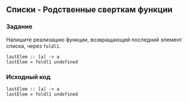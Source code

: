## Списки - Родственные сверткам функции

### Задание

Напишите реализацию функции, возвращающей последний элемент списка, через `foldl1`.

```
lastElem :: [a] -> a
lastElem = foldl1 undefined
```

### Исходный код

```
lastElem :: [a] -> a
lastElem = foldl1 undefined
```
